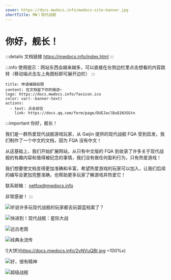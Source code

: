 ```yaml
---
cover: https://docs.mwdocs.info/mwdocs-site-banner.jpg
shortTitle: MW丨现代战舰
---
```


# 你好，舰长！

:::details 文档链接
https://mwdocs.info/index.html
:::

:::info 使用提示：网站东西会越来越多，可以直接在左侧边栏里点击想看的内容跳转（移动端点击左上角图标即可展开边栏）
:::

```component VPBanner
title: 申请编辑权限
content: 在文档留下你的痕迹~
logo: https://docs.mwdocs.info/favicon.ico
color: var(--banner-text)
actions:
  - text: 点击前往
    link: https://docs.qq.com/form/page/DUEJaclBuQ1N3SGtn
```

:::important 你好，舰长！

我们是一群热爱现代战舰游戏玩家，从 Gaijin 提供的现代战舰 FQA 受到启发，我们制作了一个中文的文档，因为 FQA 没有中文！

从这基础上，我们开始扩展网站，从只有中文版的 FQA 到收录了许多关于现代战舰的有趣内容和值得被纪念的事情，我们没有做任何盈利行为，只有热爱游戏！

我们想要使文档变得更加准确和丰富，希望热爱游戏的玩家可以加入，让我们后续的编写会更加完整准确，也帮助更多玩家了解游戏并热爱它！

联系邮箱：
netfox@mwdocs.info

非常感谢！
:::

![听说许多玩现代战舰的玩家都去玩碧蓝档案了？](https://docs.mwdocs.info/mwdocs-index-aareset.jpeg)

![快进到！现代战舰：星际大战](https://docs.mwdocs.info/Image_1698843530122.jpg)

![远古老图](https://docs.mwdocs.info/9ec360d85ac8b120789b4d98b12c455d_720.png)

![经典永流传](https://docs.mwdocs.info/BeiWang-GO-html.jpg)

![大饼](https://docs.mwdocs.info/2vNVuQBt.jpg =100%x)

![好，很有精神](https://docs.mwdocs.info/PkwGCfuT.jpg)

![超级战舰](https://docs.mwdocs.info/5Fz4euch.jpg)
